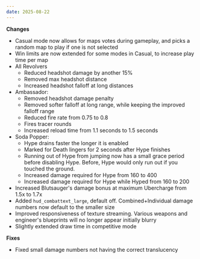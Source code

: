 ```yaml
---
date: 2025-08-22
---
```


**Changes**

* Casual mode now allows for maps votes during gameplay, and picks a random map to play if one is not selected
* Win limits are now extended for some modes in Casual, to increase play time per map
* All Revolvers
  * Reduced headshot damage by another 15%
  * Removed max headshot distance
  * Increased headshot falloff at long distances
* Ambassador:
  * Removed headshot damage penalty
  * Removed softer falloff at long range, while keeping the improved falloff range
  * Reduced fire rate from 0.75 to 0.8
  * Fires tracer rounds
  * Increased reload time from 1.1 seconds to 1.5 seconds
* Soda Popper:
  * Hype drains faster the longer it is enabled
  * Marked for Death lingers for 2 seconds after Hype finishes
  * Running out of Hype from jumping now has a small grace period before disabling Hype. Before, Hype would only run out if you touched the ground.
  * Increased damage required for Hype from 160 to 400
  * Increased damage required for Hype while Hyped from 160 to 200
* Increased Blutsauger's damage bonus at maximum Ubercharge from 1.5x to 1.7x
* Added `hud_combattext_large`, default off. Combined+Individual damage numbers now default to the smaller size
* Improved responsiveness of texture streaming. Various weapons and engineer's blueprints will no longer appear initially blurry
* Slightly extended draw time in competitive mode

**Fixes**

* Fixed small damage numbers not having the correct translucency
